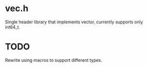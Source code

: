 # vec.h

Single header library that implements vector, currently supports only int64_t.

# TODO

Rewrite using macros to support different types.